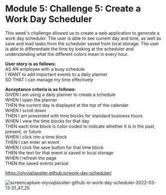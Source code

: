 # Module 5: Challenge 5: Create a Work Day Scheduler

This week's challenge allowed us to create a web application to generate a work day scheduler. The user is able to see current day and time, as well as save and load tasks from the scheduler saved from local storage. The user is able to differentiate the time by looking at the scheduler and understanding what the different colors mean in every hour. 

<b>User story is as follows:</b><br>
AS AN employee with a busy schedule<br>
I WANT to add important events to a daily planner<br>
SO THAT I can manage my time effectively<br>

<b>Acceptance criteria is as follows:</b><br>
GIVEN I am using a daily planner to create a schedule<br>
WHEN I open the planner<br>
THEN the current day is displayed at the top of the calendar<br>
WHEN I scroll down<br>
THEN I am presented with time blocks for standard business hours<br>
WHEN I view the time blocks for that day<br>
THEN each time block is color-coded to indicate whether it is in the past, present, or future<br>
WHEN I click into a time block<br>
THEN I can enter an event<br>
WHEN I click the save button for that time block<br>
THEN the text for that event is saved in local storage<br>
WHEN I refresh the page<br>
THEN the saved events persist<br>

https://olyviajlassiter.github.io/work-day-scheduler/

![screencapture-olyviajlassiter-github-io-work-day-scheduler-2022-03-13-21_47_25](https://user-images.githubusercontent.com/97003486/158096274-85d3d432-f67c-4d75-a086-71e4e391af46.png)
